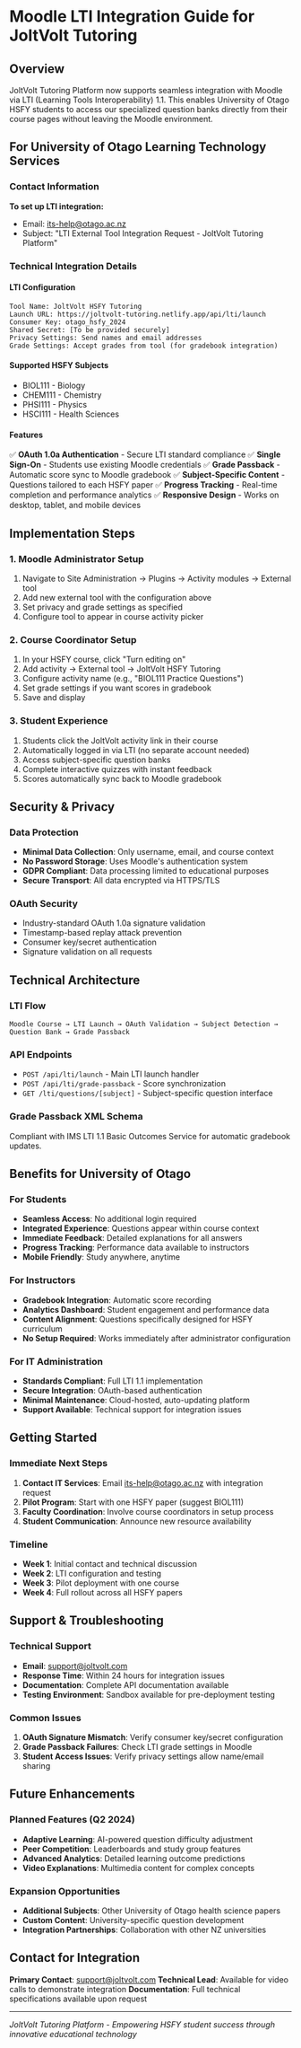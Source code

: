 # Moodle LTI Integration Guide for JoltVolt Tutoring

## Overview
JoltVolt Tutoring Platform now supports seamless integration with Moodle via LTI (Learning Tools Interoperability) 1.1. This enables University of Otago HSFY students to access our specialized question banks directly from their course pages without leaving the Moodle environment.

## For University of Otago Learning Technology Services

### Contact Information
**To set up LTI integration:**
- Email: its-help@otago.ac.nz
- Subject: "LTI External Tool Integration Request - JoltVolt Tutoring Platform"

### Technical Integration Details

#### LTI Configuration
```
Tool Name: JoltVolt HSFY Tutoring
Launch URL: https://joltvolt-tutoring.netlify.app/api/lti/launch
Consumer Key: otago_hsfy_2024
Shared Secret: [To be provided securely]
Privacy Settings: Send names and email addresses
Grade Settings: Accept grades from tool (for gradebook integration)
```

#### Supported HSFY Subjects
- BIOL111 - Biology
- CHEM111 - Chemistry  
- PHSI111 - Physics
- HSCI111 - Health Sciences

#### Features
✅ **OAuth 1.0a Authentication** - Secure LTI standard compliance
✅ **Single Sign-On** - Students use existing Moodle credentials
✅ **Grade Passback** - Automatic score sync to Moodle gradebook
✅ **Subject-Specific Content** - Questions tailored to each HSFY paper
✅ **Progress Tracking** - Real-time completion and performance analytics
✅ **Responsive Design** - Works on desktop, tablet, and mobile devices

## Implementation Steps

### 1. Moodle Administrator Setup
1. Navigate to Site Administration → Plugins → Activity modules → External tool
2. Add new external tool with the configuration above
3. Set privacy and grade settings as specified
4. Configure tool to appear in course activity picker

### 2. Course Coordinator Setup
1. In your HSFY course, click "Turn editing on"
2. Add activity → External tool → JoltVolt HSFY Tutoring
3. Configure activity name (e.g., "BIOL111 Practice Questions")
4. Set grade settings if you want scores in gradebook
5. Save and display

### 3. Student Experience
1. Students click the JoltVolt activity link in their course
2. Automatically logged in via LTI (no separate account needed)
3. Access subject-specific question banks
4. Complete interactive quizzes with instant feedback
5. Scores automatically sync back to Moodle gradebook

## Security & Privacy

### Data Protection
- **Minimal Data Collection**: Only username, email, and course context
- **No Password Storage**: Uses Moodle's authentication system
- **GDPR Compliant**: Data processing limited to educational purposes
- **Secure Transport**: All data encrypted via HTTPS/TLS

### OAuth Security
- Industry-standard OAuth 1.0a signature validation
- Timestamp-based replay attack prevention
- Consumer key/secret authentication
- Signature validation on all requests

## Technical Architecture

### LTI Flow
```
Moodle Course → LTI Launch → OAuth Validation → Subject Detection → Question Bank → Grade Passback
```

### API Endpoints
- `POST /api/lti/launch` - Main LTI launch handler
- `POST /api/lti/grade-passback` - Score synchronization
- `GET /lti/questions/[subject]` - Subject-specific question interface

### Grade Passback XML Schema
Compliant with IMS LTI 1.1 Basic Outcomes Service for automatic gradebook updates.

## Benefits for University of Otago

### For Students
- **Seamless Access**: No additional login required
- **Integrated Experience**: Questions appear within course context
- **Immediate Feedback**: Detailed explanations for all answers
- **Progress Tracking**: Performance data available to instructors
- **Mobile Friendly**: Study anywhere, anytime

### For Instructors
- **Gradebook Integration**: Automatic score recording
- **Analytics Dashboard**: Student engagement and performance data
- **Content Alignment**: Questions specifically designed for HSFY curriculum
- **No Setup Required**: Works immediately after administrator configuration

### For IT Administration
- **Standards Compliant**: Full LTI 1.1 implementation
- **Secure Integration**: OAuth-based authentication
- **Minimal Maintenance**: Cloud-hosted, auto-updating platform
- **Support Available**: Technical support for integration issues

## Getting Started

### Immediate Next Steps
1. **Contact IT Services**: Email its-help@otago.ac.nz with integration request
2. **Pilot Program**: Start with one HSFY paper (suggest BIOL111)
3. **Faculty Coordination**: Involve course coordinators in setup process
4. **Student Communication**: Announce new resource availability

### Timeline
- **Week 1**: Initial contact and technical discussion
- **Week 2**: LTI configuration and testing
- **Week 3**: Pilot deployment with one course
- **Week 4**: Full rollout across all HSFY papers

## Support & Troubleshooting

### Technical Support
- **Email**: support@joltvolt.com
- **Response Time**: Within 24 hours for integration issues
- **Documentation**: Complete API documentation available
- **Testing Environment**: Sandbox available for pre-deployment testing

### Common Issues
1. **OAuth Signature Mismatch**: Verify consumer key/secret configuration
2. **Grade Passback Failures**: Check LTI grade settings in Moodle
3. **Student Access Issues**: Verify privacy settings allow name/email sharing

## Future Enhancements

### Planned Features (Q2 2024)
- **Adaptive Learning**: AI-powered question difficulty adjustment
- **Peer Competition**: Leaderboards and study group features
- **Advanced Analytics**: Detailed learning outcome predictions
- **Video Explanations**: Multimedia content for complex concepts

### Expansion Opportunities
- **Additional Subjects**: Other University of Otago health science papers
- **Custom Content**: University-specific question development
- **Integration Partnerships**: Collaboration with other NZ universities

## Contact for Integration

**Primary Contact**: support@joltvolt.com
**Technical Lead**: Available for video calls to demonstrate integration
**Documentation**: Full technical specifications available upon request

---

*JoltVolt Tutoring Platform - Empowering HSFY student success through innovative educational technology*
